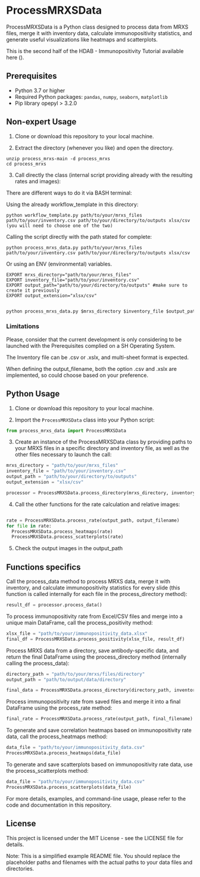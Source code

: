 # ProcessMRXSData

ProcessMRXSData is a Python class designed to process data from MRXS files, merge it with inventory data, calculate immunopositivity statistics, and generate useful visualizations like heatmaps and scatterplots.


This is the second half of the HDAB - Immunopositivity Tutorial available here ().


## Prerequisites

- Python 3.7 or higher
- Required Python packages: `pandas`, `numpy`, `seaborn`, `matplotlib`
- Pip library opepyl > 3.2.0


## Non-expert Usage

1. Clone or download this repository to your local machine.

2. Extract the directory (whenever you like) and open the directory.

```
unzip process_mrxs-main -d process_mrxs
cd process_mrxs
```

3. Call directly the class (internal script providing already with the resulting rates and images):

There are different ways to do it via BASH terminal:

Using the already workflow\_template in this directory: 

```
python workflow_template.py path/to/your/mrxs_files path/to/your/inventory.csv path/to/your/directory/to/outputs xlsx/csv (you will need to choose one of the two)

```


Calling the script directly with the path stated for complete:

```
python process_mrxs_data.py path/to/your/mrxs_files path/to/your/inventory.csv path/to/your/directory/to/outputs xlsx/csv
```

Or using an ENV (environmental) variables.
```
EXPORT mrxs_directory="path/to/your/mrxs_files"
EXPORT inventory_file="path/to/your/inventory.csv"
EXPORT output_path="path/to/your/directory/to/outputs" #make sure to create it previously
EXPORT output_extension="xlsx/csv"
```

```python

python process_mrxs_data.py $mrxs_directory $inventory_file $output_path $output_extension
```  

### Limitations

Please, consider that the current development is only considering to be launched with the Prerequisites complied on a SH Operating System. 

The Inventory file can be .csv or .xslx, and multi-sheet format is expected.

When defining the output\_filename, both the option .csv and .xslx are implemented, so could choose based on your preference.


## Python Usage

1. Clone or download this repository to your local machine.

2. Import the `ProcessMRXSData` class into your Python script:

```python
from process_mrxs_data import ProcessMRXSData

```
3. Create an instance of the ProcessMRXSData class by providing paths to your MRXS files in a specific directory and inventory file, as well as the other files necessary to launch the call:

```python
mrxs_directory = "path/to/your/mrxs_files"
inventory_file = "path/to/your/inventory.csv"
output_path = "path/to/your/directory/to/outputs"
output_extension = "xlsx/csv"

processor = ProcessMRXSData.process_directory(mrxs_directory, inventory_file, output_path, output_extension)
```

4. Call the other functions for the rate calculation and relative images:


```python

rate = ProcessMRXSData.process_rate(output_path, output_filename)
for file in rate:
  ProcessMRXSData.process_heatmaps(rate)  
  ProcessMRXSData.process_scatterplots(rate)

```
5. Check the output images in the output\_path 


## Functions specifics

Call the process\_data method to process MRXS data, merge it with inventory, and calculate immunopositivity statistics for every slide (this function is called internally for each file in the process\_directory method):

```python
result_df = processor.process_data()
```

To process immunopositivity rate from Excel/CSV files and merge into a unique main DataFrame, call the process\_positivity method:

```python 
xlsx_file = "path/to/your/immunopositivity_data.xlsx"
final_df = ProcessMRXSData.process_positivity(xlsx_file, result_df)
```

Process MRXS data from a directory, save antibody-specific data, and return the final DataFrame using the process\_directory method (internally calling the process\_data):


```python 
directory_path = "path/to/your/mrxs/files/directory"
output_path = "path/to/output/data/directory"

final_data = ProcessMRXSData.process_directory(directory_path, inventory_file, output_path, output_extension)
```

Process immunopositivity rate from saved files and merge it into a final DataFrame using the process\_rate method:

```python
final_rate = ProcessMRXSData.process_rate(output_path, final_filename)
```

To generate and save correlation heatmaps based on immunopositivity rate data, call the process\_heatmaps method:

```python
data_file = "path/to/your/immunopositivity_data.csv"
ProcessMRXSData.process_heatmaps(data_file)
```

To generate and save scatterplots based on immunopositivity rate data, use the process\_scatterplots method:

```python
data_file = "path/to/your/immunopositivity_data.csv"
ProcessMRXSData.process_scatterplots(data_file)
```

For more details, examples, and command-line usage, please refer to the code and documentation in this repository.

## License

This project is licensed under the MIT License - see the LICENSE file for details.

Note: This is a simplified example README file. You should replace the placeholder paths and filenames with the actual paths to your data files and directories.
